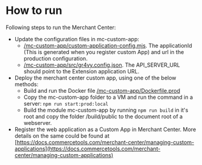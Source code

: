 # How to run

Following steps to run the Merchant Center:

- Update the configuration files in mc-custom-app:
  - [/mc-custom-app/custom-application-config.mjs](/mc-custom-app/custom-application-config.mjs). The applicationId (This is generated when you register custom App) and url in the production configuration.
  - [/mc-custom-app/src/gr4vy.config.json](/mc-custom-app/src/gr4vy.config.json). The API_SERVER_URL should point to the Extension application URL.
- Deploy the merchant center custom app, using one of the below methods:
  - Build and run the Docker file [/mc-custom-app/Dockerfile.prod](/mc-custom-app/Dockerfile.prod)
  - Copy the mc-custom-app folder to a VM and run the command in a server: `npm run start:prod:local`
  - Build the module mc-custom-app by running `npm run build` in it's root and copy the folder /build/public to the document root of a webserver.
- Register the web application as a Custom App in Merchant Center. More details on the same could be found at [https://docs.commercetools.com/merchant-center/managing-custom-applications](https://docs.commercetools.com/merchant-center/managing-custom-applications)
